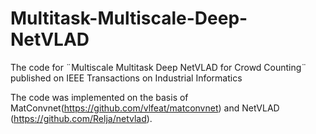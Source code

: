 # Multitask-Multiscale-Deep-NetVLAD
The code for ¨Multiscale Multitask Deep NetVLAD for Crowd Counting¨ published on IEEE Transactions on Industrial Informatics

The code was implemented on the basis of MatConvnet(https://github.com/vlfeat/matconvnet) and NetVLAD (https://github.com/Relja/netvlad).
